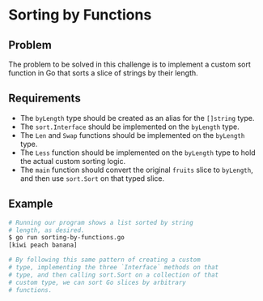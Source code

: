 # Sorting by Functions

## Problem

The problem to be solved in this challenge is to implement a custom sort function in Go that sorts a slice of strings by their length.

## Requirements

- The `byLength` type should be created as an alias for the `[]string` type.
- The `sort.Interface` should be implemented on the `byLength` type.
- The `Len` and `Swap` functions should be implemented on the `byLength` type.
- The `Less` function should be implemented on the `byLength` type to hold the actual custom sorting logic.
- The `main` function should convert the original `fruits` slice to `byLength`, and then use `sort.Sort` on that typed slice.

## Example

```sh
# Running our program shows a list sorted by string
# length, as desired.
$ go run sorting-by-functions.go 
[kiwi peach banana]

# By following this same pattern of creating a custom
# type, implementing the three `Interface` methods on that
# type, and then calling sort.Sort on a collection of that
# custom type, we can sort Go slices by arbitrary
# functions.

```